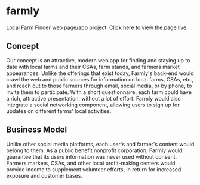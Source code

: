 # farmly
Local Farm Finder web page/app project.
[Click here to view the page live.](https://rawgit.com/live-joyfully/farmly/master/default.html)

## Concept
Our concept is an attractive, modern web app for finding and staying up to date with local farms
and their CSAs, farm stands, and farmers market appearances. Unlike the offerings that exist today,
Farmly's back-end would crawl the web and public sources for information on local farms, CSAs, etc.,
and reach out to those farmers through email, social media, or by phone, to invite them to participate.
With a short questionnaire, each farm could have a rich, attractive presentation, without a lot of effort.
Farmly would also integrate a social networking component, allowing users to sign up for updates on
different farms' local activities.

## Business Model
Unlike other social media platforms, each user's and farmer's content would belong to them. As a public
benefit nonprofit corporation, Farmly would guarantee that its users information was never used without
consent. Farmers markets, CSAs, and other local profit-making centers would provide income to supplement
volunteer efforts, in return for increased exposure and customer bases.